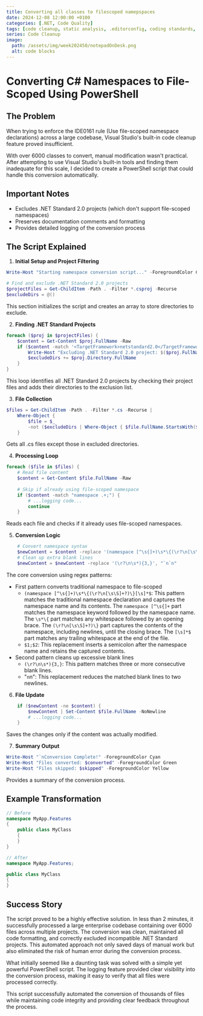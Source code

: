 ```yaml
---
title: Converting all classes to filescoped namepspaces
date: 2024-12-08 12:00:00 +0100
categories: [.NET, Code Quality]
tags: [code cleanup, static analysis, .editorconfig, coding standards, .NET]
series: Code Cleanup
image:
  path: /assets/img/week202450/notepadOnDesk.png
  alt: code blocks
---
```


# Converting C# Namespaces to File-Scoped Using PowerShell

## The Problem
When trying to enforce the IDE0161 rule (Use file-scoped namespace declarations) across a large codebase, Visual Studio's built-in code cleanup feature proved insufficient.

With over 6000 classes to convert, manual modification wasn't practical. After attempting to use Visual Studio's built-in tools and finding them inadequate for this scale, I decided to create a PowerShell script that could handle this conversion automatically.

## Important Notes
- Excludes .NET Standard 2.0 projects (which don't support file-scoped namespaces)
- Preserves documentation comments and formatting
- Provides detailed logging of the conversion process

## The Script Explained

1. **Initial Setup and Project Filtering**
```powershell
Write-Host "Starting namespace conversion script..." -ForegroundColor Cyan

# Find and exclude .NET Standard 2.0 projects
$projectFiles = Get-ChildItem -Path . -Filter *.csproj -Recurse
$excludeDirs = @()
```
This section initializes the script and creates an array to store directories to exclude.

2. **Finding .NET Standard Projects**
```powershell
foreach ($proj in $projectFiles) {
    $content = Get-Content $proj.FullName -Raw
    if ($content -match '<TargetFramework>netstandard2.0</TargetFramework>') {
        Write-Host "Excluding .NET Standard 2.0 project: $($proj.FullName)" -ForegroundColor Yellow
        $excludeDirs += $proj.Directory.FullName
    }
}
```
This loop identifies all .NET Standard 2.0 projects by checking their project files and adds their directories to the exclusion list.

3. **File Collection**
```powershell
$files = Get-ChildItem -Path . -Filter *.cs -Recurse | 
    Where-Object { 
        $file = $_
        -not ($excludeDirs | Where-Object { $file.FullName.StartsWith($_) })
    }
```
Gets all .cs files except those in excluded directories.

4. **Processing Loop**
```powershell
foreach ($file in $files) {
    # Read file content
    $content = Get-Content $file.FullName -Raw
    
    # Skip if already using file-scoped namespace
    if ($content -match "namespace .+;") {
        # ...logging code...
        continue
    }
```
Reads each file and checks if it already uses file-scoped namespaces.

5. **Conversion Logic**
```powershell
    # Convert namespace syntax
    $newContent = $content -replace '(namespace [^\s{]+)\s*\{(\r?\n[\s\S]+?)\}[\s]*$', '$1;$2'
    # Clean up extra blank lines
    $newContent = $newContent -replace '(\r?\n\s*){3,}', "`n`n"
```
The core conversion using regex patterns:
- First pattern converts traditional namespace to file-scoped
  - `(namespace [^\s{]+)\s*\{(\r?\n[\s\S]+?)\}[\s]*$`: This pattern matches the traditional namespace declaration and captures the namespace name and its contents. The `namespace [^\s{]+` part matches the namespace keyword followed by the namespace name. The `\s*\{` part matches any whitespace followed by an opening brace. The `(\r?\n[\s\S]+?)\}` part captures the contents of the namespace, including newlines, until the closing brace. The `[\s]*$` part matches any trailing whitespace at the end of the file.
  - `$1;$2`: This replacement inserts a semicolon after the namespace name and retains the captured contents.
- Second pattern cleans up excessive blank lines
  - `(\r?\n\s*){3,}`: This pattern matches three or more consecutive blank lines.
  - "`n`n": This replacement reduces the matched blank lines to two newlines.

6. **File Update**
```powershell
    if ($newContent -ne $content) {
        $newContent | Set-Content $file.FullName -NoNewline
        # ...logging code...
    }
```
Saves the changes only if the content was actually modified.

7. **Summary Output**
```powershell
Write-Host "`nConversion Complete!" -ForegroundColor Cyan
Write-Host "Files converted: $converted" -ForegroundColor Green
Write-Host "Files skipped: $skipped" -ForegroundColor Yellow
```
Provides a summary of the conversion process.

## Example Transformation
```csharp
// Before
namespace MyApp.Features
{
    public class MyClass
    {
    }
}

// After
namespace MyApp.Features;

public class MyClass
{
}
```

## Success Story
The script proved to be a highly effective solution. In less than 2 minutes, it successfully processed a large enterprise codebase containing over 6000 files across multiple projects. The conversion was clean, maintained all code formatting, and correctly excluded incompatible .NET Standard projects. This automated approach not only saved days of manual work but also eliminated the risk of human error during the conversion process.

What initially seemed like a daunting task was solved with a simple yet powerful PowerShell script. The logging feature provided clear visibility into the conversion process, making it easy to verify that all files were processed correctly.

This script successfully automated the conversion of thousands of files while maintaining code integrity and providing clear feedback throughout the process.